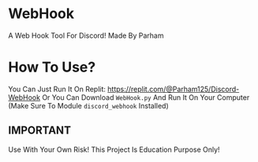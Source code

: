 # WebHook
A Web Hook Tool For Discord!
Made By Parham

# How To Use?
You Can Just Run It On Replit:
https://replit.com/@Parham125/Discord-WebHook
Or You Can Download `WebHook.py` And Run It On Your Computer (Make Sure To Module `discord_webhook` Installed)

## IMPORTANT
Use With Your Own Risk!
This Project Is Education Purpose Only!
